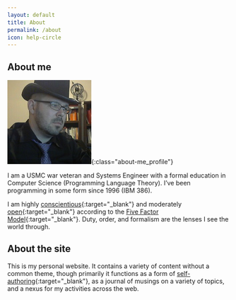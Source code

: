 ```yaml
---
layout: default
title: About
permalink: /about
icon: help-circle
---
```


## About me

![Profile Image](/images/profile/top-hat-justice.jpg){:class="about-me_profile"}

I am a USMC war veteran and Systems Engineer with a formal education in Computer Science (Programming Language Theory). 
I’ve been programming in some form since 1996 (IBM 386).

I am highly [conscientious](https://www.youtube.com/watch?v=q15eTySnWxc){:target="_blank"} and moderately
[open](https://www.youtube.com/watch?v=qRFxulvRC7I){:target="_blank"} according to the [Five Factor Model](https://en.wikipedia.org/wiki/Big_Five_personality_traits){:target="_blank"}.
Duty, order, and formalism are the lenses I see the world through.

## About the site

This is my personal website. It contains a variety of content without a common theme,
though primarily it functions as a form of [self-authoring](https://youtu.be/qa9u5t3C0AI){:target="_blank"},
as a journal of musings on a variety of topics, and a nexus for my activities across the web.
